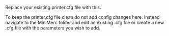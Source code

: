 Replace your existing printer.cfg file with this.

To keep the printer.cfg file clean do not add config changes here. Instead navigate to the MiniMerc folder and edit an existing .cfg file or create a new .cfg file with the parameters you wish to add.
